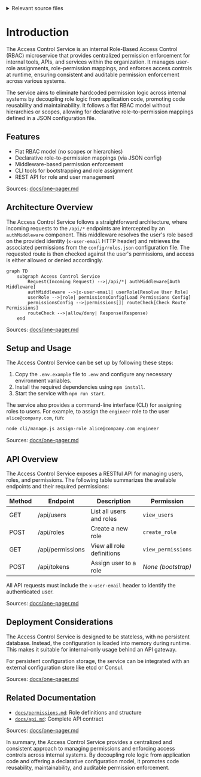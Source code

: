 <details>
<summary>Relevant source files</summary>

The following files were used as context for generating this wiki page:

- [README.md](https://github.com/aanickode/access-control-service/blob/main/README.md)
- [docs/one-pager.md](https://github.com/aanickode/access-control-service/blob/main/docs/one-pager.md)
</details>

# Introduction

The Access Control Service is an internal Role-Based Access Control (RBAC) microservice that provides centralized permission enforcement for internal tools, APIs, and services within the organization. It manages user-role assignments, role-permission mappings, and enforces access controls at runtime, ensuring consistent and auditable permission enforcement across various systems.

The service aims to eliminate hardcoded permission logic across internal systems by decoupling role logic from application code, promoting code reusability and maintainability. It follows a flat RBAC model without hierarchies or scopes, allowing for declarative role-to-permission mappings defined in a JSON configuration file.

## Features

- Flat RBAC model (no scopes or hierarchies)
- Declarative role-to-permission mappings (via JSON config)
- Middleware-based permission enforcement
- CLI tools for bootstrapping and role assignment
- REST API for role and user management

Sources: [docs/one-pager.md](https://github.com/aanickode/access-control-service/blob/main/docs/one-pager.md)

## Architecture Overview

The Access Control Service follows a straightforward architecture, where incoming requests to the `/api/*` endpoints are intercepted by an `authMiddleware` component. This middleware resolves the user's role based on the provided identity (`x-user-email` HTTP header) and retrieves the associated permissions from the `config/roles.json` configuration file. The requested route is then checked against the user's permissions, and access is either allowed or denied accordingly.

```mermaid
graph TD
    subgraph Access Control Service
        Request(Incoming Request) -->|/api/*| authMiddleware[Auth Middleware]
        authMiddleware -->|x-user-email| userRole[Resolve User Role]
        userRole -->|role| permissionsConfig[Load Permissions Config]
        permissionsConfig -->|permissions[]| routeCheck[Check Route Permissions]
        routeCheck -->|allow/deny| Response(Response)
    end
```

Sources: [docs/one-pager.md](https://github.com/aanickode/access-control-service/blob/main/docs/one-pager.md)

## Setup and Usage

The Access Control Service can be set up by following these steps:

1. Copy the `.env.example` file to `.env` and configure any necessary environment variables.
2. Install the required dependencies using `npm install`.
3. Start the service with `npm run start`.

The service also provides a command-line interface (CLI) for assigning roles to users. For example, to assign the `engineer` role to the user `alice@company.com`, run:

```bash
node cli/manage.js assign-role alice@company.com engineer
```

Sources: [docs/one-pager.md](https://github.com/aanickode/access-control-service/blob/main/docs/one-pager.md)

## API Overview

The Access Control Service exposes a RESTful API for managing users, roles, and permissions. The following table summarizes the available endpoints and their required permissions:

| Method | Endpoint         | Description                   | Permission         |
|--------|------------------|-------------------------------|--------------------|
| GET    | /api/users       | List all users and roles      | `view_users`       |
| POST   | /api/roles       | Create a new role             | `create_role`      |
| GET    | /api/permissions | View all role definitions     | `view_permissions` |
| POST   | /api/tokens      | Assign user to a role         | *None (bootstrap)* |

All API requests must include the `x-user-email` header to identify the authenticated user.

Sources: [docs/one-pager.md](https://github.com/aanickode/access-control-service/blob/main/docs/one-pager.md)

## Deployment Considerations

The Access Control Service is designed to be stateless, with no persistent database. Instead, the configuration is loaded into memory during runtime. This makes it suitable for internal-only usage behind an API gateway.

For persistent configuration storage, the service can be integrated with an external configuration store like etcd or Consul.

Sources: [docs/one-pager.md](https://github.com/aanickode/access-control-service/blob/main/docs/one-pager.md)

## Related Documentation

- [`docs/permissions.md`](docs/permissions.md): Role definitions and structure
- [`docs/api.md`](docs/api.md): Complete API contract

Sources: [docs/one-pager.md](https://github.com/aanickode/access-control-service/blob/main/docs/one-pager.md)

In summary, the Access Control Service provides a centralized and consistent approach to managing permissions and enforcing access controls across internal systems. By decoupling role logic from application code and offering a declarative configuration model, it promotes code reusability, maintainability, and auditable permission enforcement.